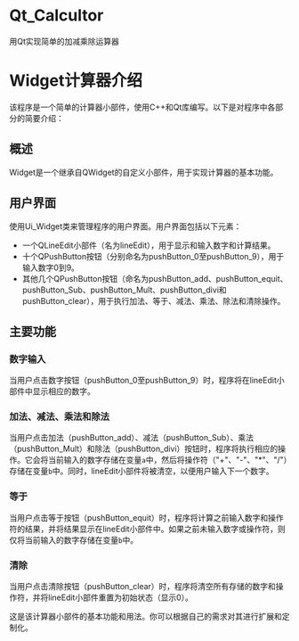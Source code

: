 # Qt_Calcultor
用Qt实现简单的加减乘除运算器
# Widget计算器介绍

该程序是一个简单的计算器小部件，使用C++和Qt库编写。以下是对程序中各部分的简要介绍：

## 概述

Widget是一个继承自QWidget的自定义小部件，用于实现计算器的基本功能。

## 用户界面

使用Ui_Widget类来管理程序的用户界面。用户界面包括以下元素：

- 一个QLineEdit小部件（名为lineEdit），用于显示和输入数字和计算结果。
- 十个QPushButton按钮（分别命名为pushButton_0至pushButton_9），用于输入数字0到9。
- 其他几个QPushButton按钮（命名为pushButton_add、pushButton_equit、pushButton_Sub、pushButton_Mult、pushButton_divi和pushButton_clear），用于执行加法、等于、减法、乘法、除法和清除操作。

## 主要功能

### 数字输入

当用户点击数字按钮（pushButton_0至pushButton_9）时，程序将在lineEdit小部件中显示相应的数字。

### 加法、减法、乘法和除法

当用户点击加法（pushButton_add）、减法（pushButton_Sub）、乘法（pushButton_Mult）和除法（pushButton_divi）按钮时，程序将执行相应的操作。它会将当前输入的数字存储在变量`a`中，然后将操作符（"+"、"-"、"*"、"/"）存储在变量`b`中。同时，lineEdit小部件将被清空，以便用户输入下一个数字。

### 等于

当用户点击等于按钮（pushButton_equit）时，程序将计算之前输入数字和操作符的结果，并将结果显示在lineEdit小部件中。如果之前未输入数字或操作符，则仅将当前输入的数字存储在变量`b`中。

### 清除

当用户点击清除按钮（pushButton_clear）时，程序将清空所有存储的数字和操作符，并将lineEdit小部件重置为初始状态（显示0）。

这是该计算器小部件的基本功能和用法。你可以根据自己的需求对其进行扩展和定制化。
